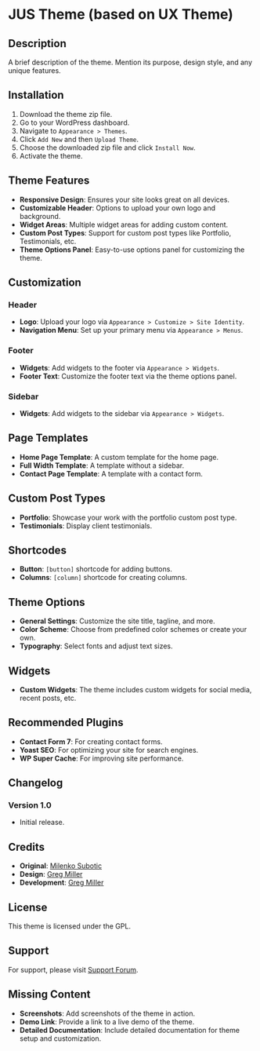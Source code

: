 # JUS Theme (based on UX Theme)

## Description
A brief description of the theme. Mention its purpose, design style, and any unique features.

## Installation
1. Download the theme zip file.
2. Go to your WordPress dashboard.
3. Navigate to `Appearance > Themes`.
4. Click `Add New` and then `Upload Theme`.
5. Choose the downloaded zip file and click `Install Now`.
6. Activate the theme.

## Theme Features
- **Responsive Design**: Ensures your site looks great on all devices.
- **Customizable Header**: Options to upload your own logo and background.
- **Widget Areas**: Multiple widget areas for adding custom content.
- **Custom Post Types**: Support for custom post types like Portfolio, Testimonials, etc.
- **Theme Options Panel**: Easy-to-use options panel for customizing the theme.

## Customization
### Header
- **Logo**: Upload your logo via `Appearance > Customize > Site Identity`.
- **Navigation Menu**: Set up your primary menu via `Appearance > Menus`.

### Footer
- **Widgets**: Add widgets to the footer via `Appearance > Widgets`.
- **Footer Text**: Customize the footer text via the theme options panel.

### Sidebar
- **Widgets**: Add widgets to the sidebar via `Appearance > Widgets`.

## Page Templates
- **Home Page Template**: A custom template for the home page.
- **Full Width Template**: A template without a sidebar.
- **Contact Page Template**: A template with a contact form.

## Custom Post Types
- **Portfolio**: Showcase your work with the portfolio custom post type.
- **Testimonials**: Display client testimonials.

## Shortcodes
- **Button**: `[button]` shortcode for adding buttons.
- **Columns**: `[column]` shortcode for creating columns.

## Theme Options
- **General Settings**: Customize the site title, tagline, and more.
- **Color Scheme**: Choose from predefined color schemes or create your own.
- **Typography**: Select fonts and adjust text sizes.

## Widgets
- **Custom Widgets**: The theme includes custom widgets for social media, recent posts, etc.

## Recommended Plugins
- **Contact Form 7**: For creating contact forms.
- **Yoast SEO**: For optimizing your site for search engines.
- **WP Super Cache**: For improving site performance.

## Changelog
### Version 1.0
- Initial release.

## Credits
- **Original**: [Milenko Subotic](https://github.com/MilosSubotic)
- **Design**: [Greg Miller](https://github.com/shrinkray)
- **Development**: [Greg Miller](https://github.com/shrinkray)

## License
This theme is licensed under the GPL.

## Support
For support, please visit [Support Forum](#).

## Missing Content
- **Screenshots**: Add screenshots of the theme in action.
- **Demo Link**: Provide a link to a live demo of the theme.
- **Detailed Documentation**: Include detailed documentation for theme setup and customization.
